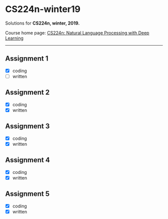 # CS224n-winter19

Solutions for **CS224n, winter, 2019.**

Course home page: [CS224n: Natural Language Processing with Deep Learning](http://web.stanford.edu/class/cs224n/index.html)

---
## Assignment 1

- [x] coding
- [ ] written

## Assignment 2

- [x] coding  
- [x] written

## Assignment 3

- [x] coding
- [x] written

## Assignment 4

- [x] coding
- [x] written

## Assignment 5

- [x] coding
- [x] written